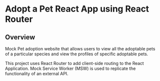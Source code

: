 # Adopt a Pet React App using React Router

## Overview

Mock Pet adoption website that allows users to view all the adoptable pets of a particular species and view the profiles of specific adoptable pets.

This project uses React Router to add client-side routing to the React Application.
Mock Service Worker (MSW) is used to replicate the functionality of an external API.
